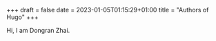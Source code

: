 +++ 
draft = false 
date = 2023-01-05T01:15:29+01:00 
title = "Authors of Hugo" 
+++

Hi, I am Dongran Zhai.